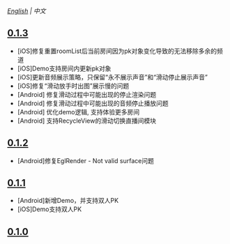 *[English](CHANGELOG.md) | 中文*

## [0.1.3](https://github.com/AgoraIO-Community/VideoLoaderAPI/releases/tag/0.1.3)
- [iOS]修复重置roomList后当前房间因为pk对象变化导致的无法移除多余的频道
- [iOS]Demo支持房间内更新pk对象
- [iOS]更新音频展示策略，只保留“永不展示声音”和“滑动停止展示声音”
- [iOS]修复“滑动放手时出图”展示慢的问题
- [Android] 修复滑动过程中可能出现的停止渲染问题
- [Android] 修复滑动过程中可能出现的音频停止播放问题
- [Android] 优化demo逻辑, 支持体验更多房间
- [Android] 支持RecycleView的滑动切换直播间模块

## [0.1.2](https://github.com/AgoraIO-Community/VideoLoaderAPI/releases/tag/0.1.2)
- [Android]修复EglRender - Not valid surface问题

## [0.1.1](https://github.com/AgoraIO-Community/VideoLoaderAPI/releases/tag/0.1.1)
- [Android]新增Demo，并支持双人PK
- [iOS]Demo支持双人PK

## [0.1.0](https://github.com/AgoraIO-Community/VideoLoaderAPI/releases/tag/0.1.0)


